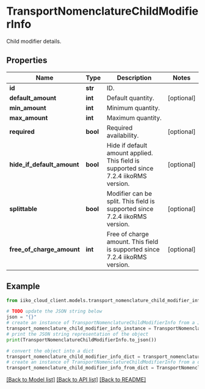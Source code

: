 # TransportNomenclatureChildModifierInfo

Child modifier details.

## Properties

Name | Type | Description | Notes
------------ | ------------- | ------------- | -------------
**id** | **str** | ID. | 
**default_amount** | **int** | Default quantity. | [optional] 
**min_amount** | **int** | Minimum quantity. | 
**max_amount** | **int** | Maximum quantity. | 
**required** | **bool** | Required availability. | [optional] 
**hide_if_default_amount** | **bool** | Hide if default amount applied. This field is supported since 7.2.4 iikoRMS version. | [optional] 
**splittable** | **bool** | Modifier can be split. This field is supported since 7.2.4 iikoRMS version. | [optional] 
**free_of_charge_amount** | **int** | Free of charge amount. This field is supported since 7.2.4 iikoRMS version. | [optional] 

## Example

```python
from iiko_cloud_client.models.transport_nomenclature_child_modifier_info import TransportNomenclatureChildModifierInfo

# TODO update the JSON string below
json = "{}"
# create an instance of TransportNomenclatureChildModifierInfo from a JSON string
transport_nomenclature_child_modifier_info_instance = TransportNomenclatureChildModifierInfo.from_json(json)
# print the JSON string representation of the object
print(TransportNomenclatureChildModifierInfo.to_json())

# convert the object into a dict
transport_nomenclature_child_modifier_info_dict = transport_nomenclature_child_modifier_info_instance.to_dict()
# create an instance of TransportNomenclatureChildModifierInfo from a dict
transport_nomenclature_child_modifier_info_from_dict = TransportNomenclatureChildModifierInfo.from_dict(transport_nomenclature_child_modifier_info_dict)
```
[[Back to Model list]](../README.md#documentation-for-models) [[Back to API list]](../README.md#documentation-for-api-endpoints) [[Back to README]](../README.md)


